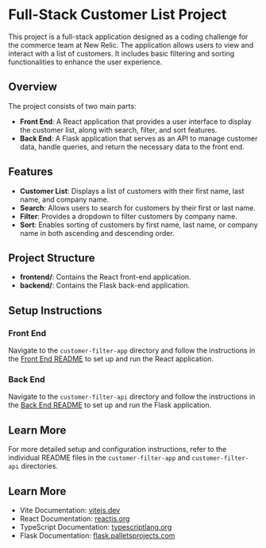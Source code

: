 # Full-Stack Customer List Project

This project is a full-stack application designed as a coding challenge for the commerce team at New Relic. The application allows users to view and interact with a list of customers. It includes basic filtering and sorting functionalities to enhance the user experience.

## Overview

The project consists of two main parts:

- **Front End**: A React application that provides a user interface to display the customer list, along with search, filter, and sort features.
- **Back End**: A Flask application that serves as an API to manage customer data, handle queries, and return the necessary data to the front end.

## Features

- **Customer List**: Displays a list of customers with their first name, last name, and company name.
- **Search**: Allows users to search for customers by their first or last name.
- **Filter**: Provides a dropdown to filter customers by company name.
- **Sort**: Enables sorting of customers by first name, last name, or company name in both ascending and descending order.

## Project Structure

- **frontend/**: Contains the React front-end application.
- **backend/**: Contains the Flask back-end application.

## Setup Instructions

### Front End

Navigate to the `customer-filter-app` directory and follow the instructions in the [Front End README](customer-filter-app/README.md) to set up and run the React application.

### Back End

Navigate to the `customer-filter-api` directory and follow the instructions in the [Back End README](customer-filter-api/README.md) to set up and run the Flask application.

## Learn More

For more detailed setup and configuration instructions, refer to the individual README files in the `customer-filter-app` and `customer-filter-api` directories.


## Learn More

- Vite Documentation: [vitejs.dev](https://vitejs.dev/)
- React Documentation: [reactjs.org](https://reactjs.org/)
- TypeScript Documentation: [typescriptlang.org](https://www.typescriptlang.org/)
- Flask Documentation: [flask.palletsprojects.com](https://flask.palletsprojects.com/)